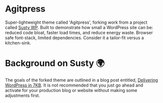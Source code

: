 # Agitpress

Super-lightweight theme called 'Agitpress', forking work from a project called [Susty WP](https://sustywp.com). Built to demonstrate how small a WordPress site can be: reduced code bloat, faster load times, and reduce energy waste. Browser safe font-stack, limited dependencies. Consider it a tailor-fit versus a kitchen-sink.

# Background on Susty 🌍
The goals of the forked theme are outlined in a blog post entitled, [Delivering WordPress in 7KB](https://blog.jacklenox.com/2018/06/04/delivering-wordpress-in-7kb/). It is not recommended that you just go ahead and activate for your production blog or website without making some adjustments first.
